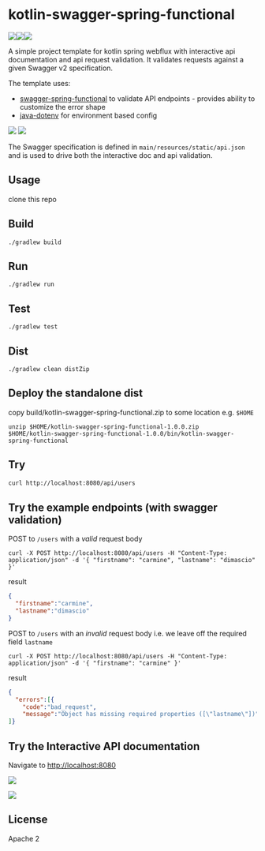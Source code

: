 # kotlin-swagger-spring-functional

![](https://img.shields.io/badge/build-passing-green.svg)![](https://img.shields.io/badge/tests-passing-green.svg)![](https://img.shields.io/badge/license-Apache%202.0-blue.svg)

A simple project template for kotlin spring webflux with interactive api documentation and api request validation. It validates requests against a given Swagger v2 specification. 

The template uses:
 - [swagger-spring-functional](https://github.com/cdimascio/swagger-spring-functional) to validate API endpoints - provides ability to customize the error shape
 - [java-dotenv](https://github.com/cdimascio/java-dotenv) for environment based config

![](https://github.com/cdimascio/kotlin-swagger-spring-functional-template/blob/master/assets/kotlin.jpeg?raw=tru)
![](https://github.com/cdimascio/kotlin-swagger-spring-functional-template/blob/master/assets/spring5.png?raw=true)

The Swagger specification is defined in `main/resources/static/api.json` and is used to drive both the interactive doc and api validation.

## Usage

clone this repo

## Build

```shell
./gradlew build
```

## Run

```shell
./gradlew run
```

## Test

```shell
./gradlew test
```

## Dist

```shell
./gradlew clean distZip
```

## Deploy the standalone dist

copy build/kotlin-swagger-spring-functional.zip to some location e.g. `$HOME` 

```shell
unzip $HOME/kotlin-swagger-spring-functional-1.0.0.zip
$HOME/kotlin-swagger-spring-functional-1.0.0/bin/kotlin-swagger-spring-functional

```

## Try

```xml
curl http://localhost:8080/api/users
```

## Try the example endpoints (with swagger validation)

POST to `/users` with a *valid* request body

```shell
curl -X POST http://localhost:8080/api/users -H "Content-Type: application/json" -d '{ "firstname": "carmine", "lastname": "dimascio" }'    
```

result

```json
{
  "firstname":"carmine",
  "lastname":"dimascio"
}
```

POST to `/users` with an *invalid* request body i.e. we leave off the required field `lastname`

```shell
curl -X POST http://localhost:8080/api/users -H "Content-Type: application/json" -d '{ "firstname": "carmine" }'
```

result

```json
{
  "errors":[{
    "code":"bad_request",
    "message":"Object has missing required properties ([\"lastname\"])"}
]}
```

## Try the Interactive API documentation
 
Navigate to [http://localhost:8080](http://localhost:8080)

![](https://github.com/cdimascio/kotlin-swagger-spring-functional-template/blob/master/assets/swagger1.png?raw=true)

![](https://github.com/cdimascio/kotlin-swagger-spring-functional-template/blob/master/assets/swagger2.png?raw=true)

 
## License
Apache 2